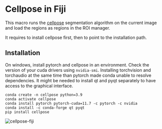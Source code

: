 # Cellpose in Fiji

This macro runs the [cellpose](https://www.nature.com/articles/s41592-020-01018-x) segmentation algorithm  on the current image and load the regions as regions in the ROI manager.

It requires to install cellpose first, then to point to the installation path.


## Installation

On windows, install pytorch and cellpose in an environment. Check the version of your cuda drivers using `nvidia-smi`. Installing torchvision and torchaudio at the same time than pytorch made conda unable to resolve dependencies. It might be needed to install qt and pyqt separately to have access to the graphical interface.

```
conda create -n cellpose python=3.9
conda activate cellpose
conda install pytorch pytorch-cuda=11.7 -c pytorch -c nvidia
conda install -c conda-forge qt pyqt
pip install cellpose
```

![cellpose-fiji](https://user-images.githubusercontent.com/3415561/221871117-d110a6a5-bf2c-4e50-b99e-7691cd1774b0.png)
